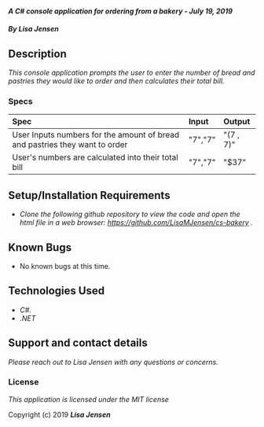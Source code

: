 

#### _A C# console application for ordering from a bakery - July 19, 2019_

#### _By **Lisa Jensen**_

## Description

_This console application prompts the user to enter the number of bread and pastries they would like to order and then calculates their total bill._

### Specs
| Spec | Input | Output |
| :-------------     | :------------- | :------------- |
| User Inputs numbers for the amount of bread and pastries they want to order  | "7","7" | "(7 , 7)" |
| User's numbers are calculated into their total bill | "7","7" | "$37" |

## Setup/Installation Requirements

* _Clone the following github repository to view the code and open the html file in a web browser: https://github.com/LisaMJensen/cs-bakery  ._

## Known Bugs
* No known bugs at this time.

## Technologies Used

* _C#._
* _.NET_

## Support and contact details

_Please reach out to Lisa Jensen with any questions or concerns._

### License

*This application is licensed under the MIT license*

Copyright (c) 2019 **_Lisa Jensen_**
